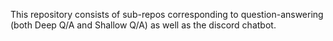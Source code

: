This repository consists of sub-repos corresponding to question-answering (both Deep Q/A and Shallow Q/A) as well as the discord chatbot.
